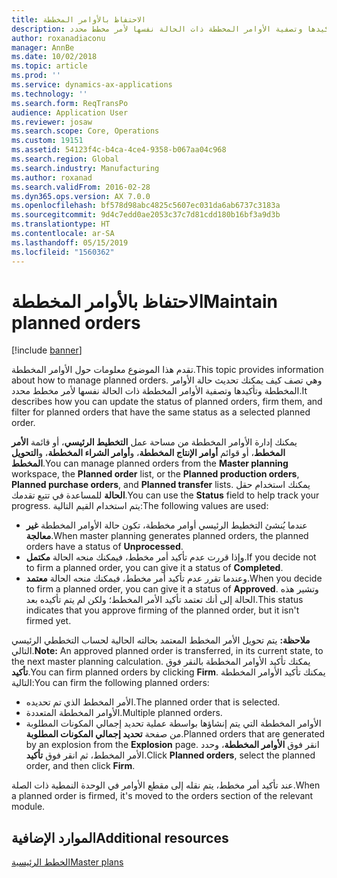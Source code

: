 ```yaml
---
title: الاحتفاظ بالأوامر المخططة
description: تقدم هذا الموضوع معلومات حول الأوامر المخططة. وهي تصف كيف يمكنك تحديث حالة الأوامر المخططة وتأكيدها وتصفية الأوامر المخططة ذات الحالة نفسها لأمر مخطط محدد.
author: roxanadiaconu
manager: AnnBe
ms.date: 10/02/2018
ms.topic: article
ms.prod: ''
ms.service: dynamics-ax-applications
ms.technology: ''
ms.search.form: ReqTransPo
audience: Application User
ms.reviewer: josaw
ms.search.scope: Core, Operations
ms.custom: 19151
ms.assetid: 54123f4c-b4ca-4ce4-9358-b067aa04c968
ms.search.region: Global
ms.search.industry: Manufacturing
ms.author: roxanad
ms.search.validFrom: 2016-02-28
ms.dyn365.ops.version: AX 7.0.0
ms.openlocfilehash: bf578d98abc4825c5607ec031da6ab6737c3183a
ms.sourcegitcommit: 9d4c7edd0ae2053c37c7d81cdd180b16bf3a9d3b
ms.translationtype: HT
ms.contentlocale: ar-SA
ms.lasthandoff: 05/15/2019
ms.locfileid: "1560362"
---
```

# <a name="maintain-planned-orders"></a><span data-ttu-id="be96a-104">الاحتفاظ بالأوامر المخططة</span><span class="sxs-lookup"><span data-stu-id="be96a-104">Maintain planned orders</span></span>

[!include [banner](../includes/banner.md)]

<span data-ttu-id="be96a-105">تقدم هذا الموضوع معلومات حول الأوامر المخططة.</span><span class="sxs-lookup"><span data-stu-id="be96a-105">This topic provides information about how to manage planned orders.</span></span> <span data-ttu-id="be96a-106">وهي تصف كيف يمكنك تحديث حالة الأوامر المخططة وتأكيدها وتصفية الأوامر المخططة ذات الحالة نفسها لأمر مخطط محدد.</span><span class="sxs-lookup"><span data-stu-id="be96a-106">It describes how you can update the status of planned orders, firm them, and filter for planned orders that have the same status as a selected planned order.</span></span>

<span data-ttu-id="be96a-107">يمكنك إدارة الأوامر المخططة من مساحة عمل **التخطيط الرئيسي**، أو قائمة **الأمر المخطط**، أو قوائم **أوامر الإنتاج المخططة**، و**أوامر الشراء المخططة**، و**التحويل المخطط**.</span><span class="sxs-lookup"><span data-stu-id="be96a-107">You can manage planned orders from the **Master planning** workspace, the **Planned order** list, or the **Planned production orders**, **Planned purchase orders**, and **Planned transfer** lists.</span></span> <span data-ttu-id="be96a-108">يمكنك استخدام حقل **الحالة** للمساعدة في تتبع تقدمك.</span><span class="sxs-lookup"><span data-stu-id="be96a-108">You can use the **Status** field to help track your progress.</span></span> <span data-ttu-id="be96a-109">يتم استخدام القيم التالية:</span><span class="sxs-lookup"><span data-stu-id="be96a-109">The following values are used:</span></span>

-   <span data-ttu-id="be96a-110">عندما يُنشئ التخطيط الرئيسي أوامر مخططة، تكون حالة الأوامر المخططة **غير معالجة**.</span><span class="sxs-lookup"><span data-stu-id="be96a-110">When master planning generates planned orders, the planned orders have a status of **Unprocessed**.</span></span>
-   <span data-ttu-id="be96a-111">وإذا قررت عدم تأكيد أمر مخطط، فيمكنك منحه الحالة **مكتمل**.</span><span class="sxs-lookup"><span data-stu-id="be96a-111">If you decide not to firm a planned order, you can give it a status of **Completed**.</span></span>
-   <span data-ttu-id="be96a-112">وعندما تقرر عدم تأكيد أمر مخطط، فيمكنك منحه الحالة **معتمد**.</span><span class="sxs-lookup"><span data-stu-id="be96a-112">When you decide to firm a planned order, you can give it a status of **Approved**.</span></span> <span data-ttu-id="be96a-113">وتشير هذه الحالة إلى أنك تعتمد تأكيد الأمر المخطط؛ ولكن لم يتم تأكيده بعد.</span><span class="sxs-lookup"><span data-stu-id="be96a-113">This status indicates that you approve firming of the planned order, but it isn't firmed yet.</span></span>

<span data-ttu-id="be96a-114">**ملاحظة:** يتم تحويل الأمر المخطط المعتمد بحالته الحالية لحساب التخططي الرئيسي التالي.</span><span class="sxs-lookup"><span data-stu-id="be96a-114">**Note:** An approved planned order is transferred, in its current state, to the next master planning calculation.</span></span> <span data-ttu-id="be96a-115">يمكنك تأكيد الأوامر المخططة بالنقر فوق **تأكيد**.</span><span class="sxs-lookup"><span data-stu-id="be96a-115">You can firm planned orders by clicking **Firm**.</span></span> <span data-ttu-id="be96a-116">يمكنك تأكيد الأوامر المخططة التالية:</span><span class="sxs-lookup"><span data-stu-id="be96a-116">You can firm the following planned orders:</span></span>

-   <span data-ttu-id="be96a-117">الأمر المخطط الذي تم تحديده.</span><span class="sxs-lookup"><span data-stu-id="be96a-117">The planned order that is selected.</span></span>
-   <span data-ttu-id="be96a-118">الأوامر المخططة المتعددة.</span><span class="sxs-lookup"><span data-stu-id="be96a-118">Multiple planned orders.</span></span>
-   <span data-ttu-id="be96a-119">الأوامر المخططة التي يتم إنشاؤها بواسطة عملية تحديد إجمالي المكونات المطلوبة من صفحة **تحديد إجمالي المكونات المطلوبة‬**.</span><span class="sxs-lookup"><span data-stu-id="be96a-119">Planned orders that are generated by an explosion from the **Explosion** page.</span></span> <span data-ttu-id="be96a-120">انقر فوق **الأوامر المخططة**، وحدد الأمر المخطط، ثم انقر فوق **تأكيد**.</span><span class="sxs-lookup"><span data-stu-id="be96a-120">Click **Planned orders**, select the planned order, and then click **Firm**.</span></span>

<span data-ttu-id="be96a-121">عند تأكيد أمر مخطط، يتم نقله إلى مقطع الأوامر في الوحدة النمطية ذات الصلة.</span><span class="sxs-lookup"><span data-stu-id="be96a-121">When a planned order is firmed, it's moved to the orders section of the relevant module.</span></span> 

<a name="additional-resources"></a><span data-ttu-id="be96a-122">الموارد الإضافية</span><span class="sxs-lookup"><span data-stu-id="be96a-122">Additional resources</span></span>
--------

[<span data-ttu-id="be96a-123">الخطط الرئيسية</span><span class="sxs-lookup"><span data-stu-id="be96a-123">Master plans</span></span>](master-plans.md)



